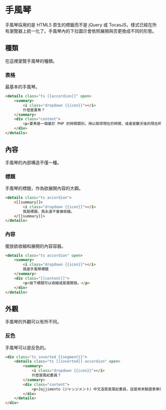 # 手風琴

<p>手風琴採用的是 HTML5 原生的標籤而不是 jQuery 或 TocasJS，樣式已經在所有瀏覽器上統一化了。手風琴內的下拉圖示會依照展開與否更換成不同的形態。</p>

## 種類

在這裡瀏覽手風琴的種類。

### 表格

最基本的手風琴。

```html
<details class="ts [[accordion]]" open>
    <summary>
        <i class="dropdown {{icon}}"></i>
        什麼是夏希？
    </summary>
    <div class="content">
        <p>夏希是一個基於 PHP 的時間類別，用以取得現在的時間，或者是數天後的現在時刻。</p>
    </div>
</details>
```

## 內容

手風琴的內部構造不僅一種。

### 標題

手風琴的標題，作為欲展開內容的大鋼。

```html
<details class="ts accordion">
    <[[summary]]>
        <i class="dropdown {{icon}}"></i>
        我是標題，我永遠不會被收縮。
    </[[summary]]>
</details>
```

### 內容

擺放欲收縮和展開的內容容器。

```html
<details class="ts accordion" open>
    <summary>
        <i class="dropdown {{icon}}"></i>
        我是手風琴標題
    </summary>
    <div class="[[content]]">
        <p>按下標題可以收縮或是展開我。</p>
    </div>
</details>
```

## 外觀

手風琴的外觀可以有所不同。

### 反色

手風琴可以是反色的。

```html
<div class="ts inverted {{segment}}">
    <details class="ts [[inverted]] accordion" open>
        <summary>
            <i class="dropdown {{icon}}"></i>
            什麼是風紀委員？
        </summary>
        <div class="content">
            <p>Jajjimento（ジャッジメント）中文涵意是風紀委員，這是用來驗證表單的 PHP 類別。</p>
        </div>
    </details>
</div>
```